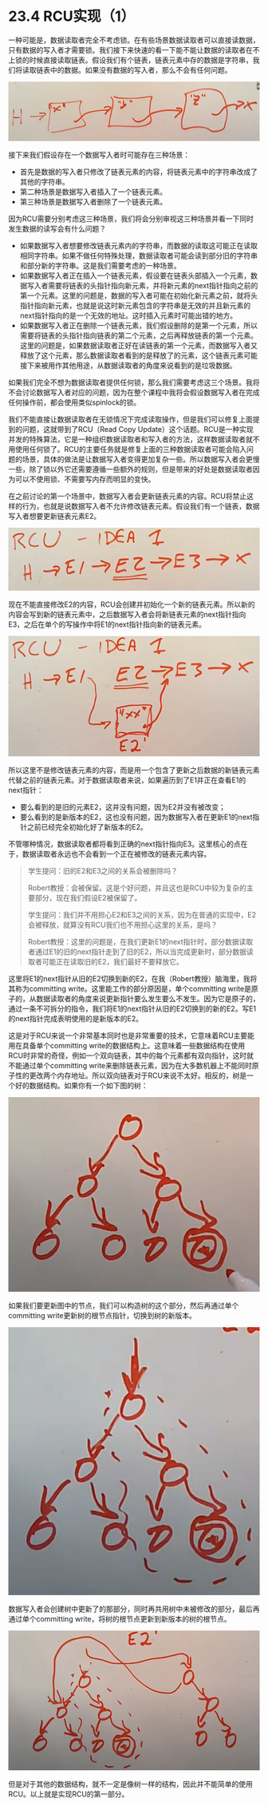 # 23.4 RCU实现（1）

一种可能是，数据读取者完全不考虑锁。在有些场景数据读取者可以直接读数据，只有数据的写入者才需要锁。我们接下来快速的看一下能不能让数据的读取者在不上锁的时候直接读取链表。假设我们有个链表，链表元素中存的数据是字符串，我们将读取链表中的数据。如果没有数据的写入者，那么不会有任何问题。

![](../.gitbook/assets/image%20%28702%29.png)

接下来我们假设存在一个数据写入者时可能存在三种场景：

* 首先是数据的写入者只修改了链表元素的内容，将链表元素中的字符串改成了其他的字符串。
* 第二种场景是数据写入者插入了一个链表元素。
* 第三种场景是数据写入者删除了一个链表元素。

因为RCU需要分别考虑这三种场景，我们将会分别审视这三种场景并看一下同时发生数据的读写会有什么问题？

* 如果数据写入者想要修改链表元素内的字符串，而数据的读取这可能正在读取相同字符串。如果不做任何特殊处理，数据读取者可能会读到部分旧的字符串和部分新的字符串。这是我们需要考虑的一种场景。
* 如果数据写入者正在插入一个链表元素，假设要在链表头部插入一个元素，数据写入者需要将链表的头指针指向新元素，并将新元素的next指针指向之前的第一个元素。这里的问题是，数据的写入者可能在初始化新元素之前，就将头指针指向新元素，也就是说这时新元素包含的字符串是无效的并且新元素的next指针指向的是一个无效的地址。这时插入元素时可能出错的地方。
* 如果数据写入者正在删除一个链表元素，我们假设删除的是第一个元素，所以需要将链表的头指针指向链表的第二个元素，之后再释放链表的第一个元素。这里的问题是，如果数据读取者正好在读链表的第一个元素，而数据写入者又释放了这个元素，那么数据读取者看到的是释放了的元素，这个链表元素可能接下来被用作其他用途，从数据读取者的角度来说看到的是垃圾数据。

如果我们完全不想为数据读取者提供任何锁，那么我们需要考虑这三个场景。我将不会讨论数据写入者对应的问题，因为在整个课程中我将会假设数据写入者在完成任何操作前，都会使用类似spinlock的锁。

我们不能直接让数据读取者在无锁情况下完成读取操作，但是我们可以修复上面提到的问题，这就带到了RCU（Read Copy Update）这个话题。RCU是一种实现并发的特殊算法，它是一种组织数据读取者和写入者的方法，这样数据读取者就不用使用任何锁了。RCU的主要任务就是修复上面的三种数据读取者可能会陷入问题的场景，具体的做法是让数据写入者变得更加复杂一些。所以数据写入者会更慢一些，除了锁以外它还需要遵循一些额外的规则，但是带来的好处是数据读取者因为可以不使用锁、不需要写内存而明显的变快。

在之前讨论的第一个场景中，数据写入者会更新链表元素的内容。RCU将禁止这样的行为，也就是说数据写入者不允许修改链表元素。假设我们有一个链表，数据写入者想要更新链表元素E2。

![](../.gitbook/assets/image%20%28703%29.png)

现在不能直接修改E2的内容，RCU会创建并初始化一个新的链表元素。所以新的内容会写到新的链表元素中，之后数据写入者会将新链表元素的next指针指向E3，之后在单个的写操作中将E1的next指针指向新的链表元素。

![](../.gitbook/assets/image%20%28706%29.png)

所以这里不是修改链表元素的内容，而是用一个包含了更新之后数据的新链表元素代替之前的链表元素。对于数据读取者来说，如果遍历到了E1并正在查看E1的next指针：

* 要么看到的是旧的元素E2，这并没有问题，因为E2并没有被改变； 
* 要么看到的是新版本的E2，这也没有问题，因为数据写入者在更新E1的next指针之前已经完全初始化好了新版本的E2。

不管哪种情况，数据读取者都将看到正确的next指针指向E3。这里核心的点在于，数据读取者永远也不会看到一个正在被修改的链表元素内容。

> 学生提问：旧的E2和E3之间的关系会被删除吗？
>
> Robert教授：会被保留。这是个好问题，并且这也是RCU中较为复杂的主要部分，现在我们假设E2被保留了。
>
> 学生提问：我们并不用担心E2和E3之间的关系，因为在普通的实现中，E2会被释放，就算没有RCU我们也不用担心这里的关系，是吗？
>
> Robert教授：这里的问题是，在我们更新E1的next指针时，部分数据读取者通过E1的旧的next指针走到了旧的E2，所以当完成更新时，部分数据读取者可能正在读取旧的E2，我们最好不要释放它。

这里将E1的next指针从旧的E2切换到新的E2，在我（Robert教授）脑海里，我将其称为committing write。这里能工作的部分原因是，单个committing write是原子的，从数据读取者的角度来说更新指针要么发生要么不发生。因为它是原子的，通过一条不可拆分的指令，我们将E1的next指针从旧的E2切换到的新的E2。写E1的next指针完成表明使用的是新版本的E2。

这是对于RCU来说一个非常基本同时也是非常重要的技术，它意味着RCU主要能用在具备单个committing write的数据结构上。这意味着一些数据结构在使用RCU时非常的奇怪，例如一个双向链表，其中的每个元素都有双向指针，这时就不能通过单个committing write来删除链表元素，因为在大多数机器上不能同时原子性的更改两个内存地址。所以双向链表对于RCU来说不太好。相反的，树是一个好的数据结构。如果你有一个如下图的树：

![](../.gitbook/assets/image%20%28710%29.png)

如果我们要更新图中的节点，我们可以构造树的这个部分，然后再通过单个committing write更新树的根节点指针，切换到树的新版本。

![](../.gitbook/assets/image%20%28709%29.png)

数据写入者会创建树中更新了的那部分，同时再共用树中未被修改的部分，最后再通过单个committing write，将树的根节点更新到新版本的树的根节点。

![](../.gitbook/assets/image%20%28705%29.png)

但是对于其他的数据结构，就不一定是像树一样的结构，因此并不能简单的使用RCU。以上就是实现RCU的第一部分。

